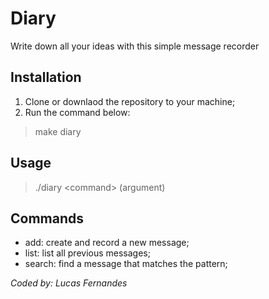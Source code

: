 # Diary
Write down all your ideas with this simple message recorder

## Installation
1. Clone or downlaod the repository to your machine;
2. Run the command below:
> make diary

## Usage
>./diary \<command\> (argument)

## Commands
- add: create and record a new message;
- list: list all previous messages;
- search: find a message that matches the pattern;

_Coded by: Lucas Fernandes_
